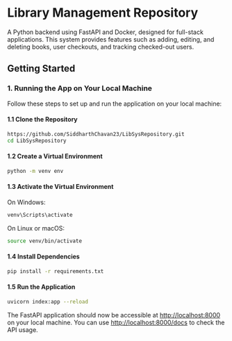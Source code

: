 # Library Management Repository

A Python backend using FastAPI and Docker, designed for full-stack applications. This system provides features such as adding, editing, and deleting books, user checkouts, and tracking checked-out users.

## Getting Started

### 1. Running the App on Your Local Machine

Follow these steps to set up and run the application on your local machine:

#### 1.1 Clone the Repository

```bash
https://github.com/SiddharthChavan23/LibSysRepository.git
cd LibSysRepository
```

#### 1.2 Create a Virtual Environment

```bash
python -m venv env
```

#### 1.3 Activate the Virtual Environment

On Windows:

```bash
venv\Scripts\activate
```

On Linux or macOS:

```bash
source venv/bin/activate
```

#### 1.4 Install Dependencies

```bash
pip install -r requirements.txt
```

#### 1.5 Run the Application

```bash
uvicorn index:app --reload
```

The FastAPI application should now be accessible at [http://localhost:8000](http://localhost:8000) on your local machine. You can use [http://localhost:8000/docs](http://localhost:8000/docs) to check the API usage.

